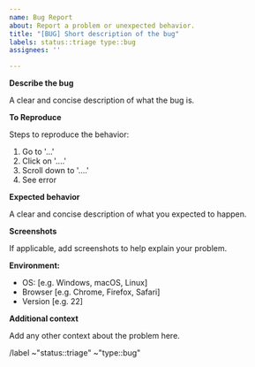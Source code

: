 ```yaml
---
name: Bug Report
about: Report a problem or unexpected behavior.
title: "[BUG] Short description of the bug"
labels: status::triage type::bug
assignees: ''

---
```


**Describe the bug**

A clear and concise description of what the bug is.

**To Reproduce**

Steps to reproduce the behavior:

1.  Go to '...'
2.  Click on '....'
3.  Scroll down to '....'
4.  See error

**Expected behavior**

A clear and concise description of what you expected to happen.

**Screenshots**

If applicable, add screenshots to help explain your problem.

**Environment:**

*   OS: \[e.g. Windows, macOS, Linux]
*   Browser \[e.g. Chrome, Firefox, Safari]
*   Version \[e.g. 22]

**Additional context**

Add any other context about the problem here.

/label ~"status::triage" ~"type::bug"

